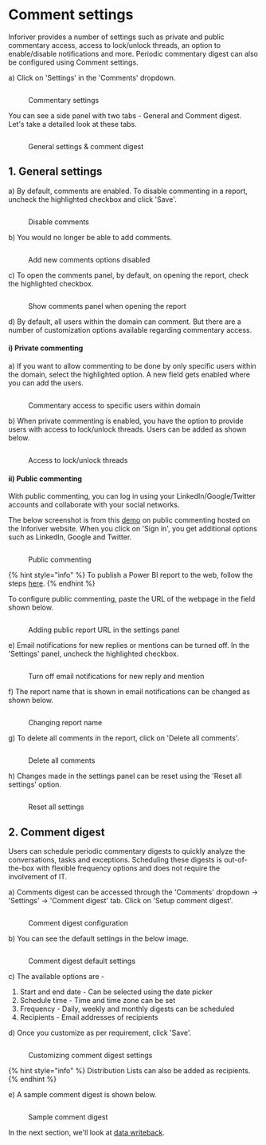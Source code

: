# Comment settings

Inforiver provides a number of settings such as private and public commentary access, access to lock/unlock threads, an option to enable/disable notifications and more. Periodic commentary digest can also be configured using Comment settings.

a) Click on 'Settings' in the 'Comments' dropdown.

<figure><img src="../../../.gitbook/assets/8.2.4.1 Settings.png" alt=""><figcaption><p>Commentary settings</p></figcaption></figure>

You can see a side panel with two tabs - General and Comment digest. Let's take a detailed look at these tabs.

<figure><img src="../../../.gitbook/assets/8.2.4.2 Settings.png" alt=""><figcaption><p>General settings &#x26; comment digest</p></figcaption></figure>

## 1. General settings

​a) By default, comments are enabled. To disable commenting in a report, uncheck the highlighted checkbox and click 'Save'.

<figure><img src="../../../.gitbook/assets/8.2.4.3 Settings.png" alt=""><figcaption><p>Disable comments</p></figcaption></figure>

b) You would no longer be able to add comments.

<figure><img src="../../../.gitbook/assets/8.2.4.4 Settings.png" alt=""><figcaption><p>Add new comments options disabled</p></figcaption></figure>

c) To open the comments panel, by default, on opening the report, check the highlighted checkbox.

<figure><img src="../../../.gitbook/assets/8.2.4.5 Settings.png" alt=""><figcaption><p>Show comments panel when opening the report</p></figcaption></figure>

d) By default, all users within the domain can comment. But there are a number of customization options available regarding commentary access.

#### i) Private commenting

a) If you want to allow commenting to be done by only specific users within the domain, select the highlighted option. A new field gets enabled where you can add the users.

<figure><img src="../../../.gitbook/assets/8.2.4.6 Settings.png" alt=""><figcaption><p>Commentary access to specific users within domain</p></figcaption></figure>

b) When private commenting is enabled, you have the option to provide users with access to lock/unlock threads. Users can be added as shown below.

<figure><img src="../../../.gitbook/assets/8.2.4.10 Settings.png" alt=""><figcaption><p>Access to lock/unlock threads</p></figcaption></figure>

#### ii) Public commenting

With public commenting, you can log in using your LinkedIn/Google/Twitter accounts and collaborate with your social networks.&#x20;

The below screenshot is from this [demo](https://inforiver.com/microsoft-social-collaboration-in-power-bi/) on public commenting hosted on the Inforiver website. When you click on 'Sign in', you get additional options such as LinkedIn, Google and Twitter.

<figure><img src="../../../.gitbook/assets/8.2.4.7 Settings.png" alt=""><figcaption><p>Public commenting</p></figcaption></figure>

{% hint style="info" %}
To publish a Power BI report to the web, follow the steps [here](https://learn.microsoft.com/en-us/power-bi/collaborate-share/service-publish-to-web).&#x20;
{% endhint %}

To configure public commenting, paste the URL of the webpage in the field shown below.

<figure><img src="../../../.gitbook/assets/8.2.4.9 Settings.png" alt=""><figcaption><p>Adding public report URL in the settings panel</p></figcaption></figure>

e) Email notifications for new replies or mentions can be turned off. In the 'Settings' panel, uncheck the highlighted checkbox.

<figure><img src="../../../.gitbook/assets/8.2.4.11 Settings.png" alt=""><figcaption><p>Turn off email notifications for new reply and mention</p></figcaption></figure>

f) The report name that is shown in email notifications can be changed as shown below.

<figure><img src="../../../.gitbook/assets/8.2.4.12 Settings.png" alt=""><figcaption><p>Changing report name</p></figcaption></figure>

g) To delete all comments in the report, click on 'Delete all comments'.

<figure><img src="../../../.gitbook/assets/8.2.4.13 Settings.png" alt=""><figcaption><p>Delete all comments</p></figcaption></figure>

h) Changes made in the settings panel can be reset using the 'Reset all settings' option.

<figure><img src="../../../.gitbook/assets/8.2.4.14 Settings.png" alt=""><figcaption><p>Reset all settings</p></figcaption></figure>

## 2. Comment digest

Users can schedule periodic commentary digests to quickly analyze the conversations, tasks and exceptions. Scheduling these digests is out-of-the-box with flexible frequency options and does not require the involvement of IT.&#x20;

a) Comments digest can be accessed through the 'Comments' dropdown -> 'Settings' -> 'Comment digest' tab. Click on 'Setup comment digest'.

<figure><img src="../../../.gitbook/assets/8.2.4.15 comment digest.png" alt=""><figcaption><p>Comment digest configuration</p></figcaption></figure>

b) You can see the default settings in the below image.

<figure><img src="../../../.gitbook/assets/8.2.4.16 comment digest.png" alt=""><figcaption><p>Comment digest default settings</p></figcaption></figure>

c) The available options are -&#x20;

1. Start and end date - Can be selected using the date picker
2. Schedule time - Time and time zone can be set
3. Frequency - Daily, weekly and monthly digests can be scheduled
4. Recipients - Email addresses of recipients&#x20;

d) Once you customize as per requirement, click 'Save'.

<figure><img src="../../../.gitbook/assets/8.2.4.17 comment digest.png" alt=""><figcaption><p>Customizing comment digest settings</p></figcaption></figure>

{% hint style="info" %}
Distribution Lists can also be added as recipients.&#x20;
{% endhint %}

e) A sample comment digest is shown below.

<figure><img src="../../../.gitbook/assets/8.2.4.18 comment digest.png" alt=""><figcaption><p>Sample comment digest</p></figcaption></figure>

In the next section, we'll look at [data writeback](../../12.-data-writeback/).
